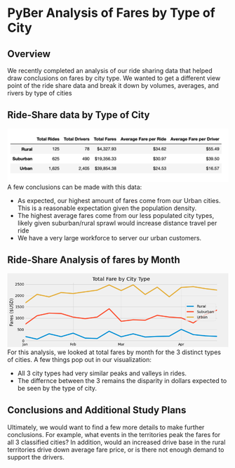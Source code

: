# PyBer Analysis of Fares by Type of City
## Overview
We recently completed an analysis of our ride sharing data that helped draw conclusions on fares by city type. We wanted to get a different view point of the ride share data and break it down by volumes, averages, and rivers by type of cities
## Ride-Share data by Type of City
![Image of Deliverable 1 Output](https://github.com/jraguDataGuy/PyBer_Analysis/blob/main/analysis/Deliverable%201.png)
A few conclusions can be made with this data:
- As expected, our highest amount of fares come from our Urban cities. This is a reasonable expectation given the population density.
- The highest average fares come from our less populated city types, likely given suburban/rural sprawl would increase distance travel per ride
- We have a very large workforce to server our urban customers. 
## Ride-Share Analysis of fares by Month
![Image of Final Deliverable](https://github.com/jraguDataGuy/PyBer_Analysis/blob/main/analysis/Pyber_fare_summary.png)
For this analysis, we looked at total fares by month for the 3 distinct types of cities. A few things pop out in our visualization:
- All 3 city types had very similar peaks and valleys in rides.
- The differnce between the 3 remains the disparity in dollars expected to be seen by the type of city.

## Conclusions and Additional Study Plans
Ultimately, we would want to find a few more details to make further conclusions. For example, what events in the territories peak the fares for all 3 classified cities? In addition, would an increased drive base in the rural territories drive down average fare price, or is there not enough demand to support the drivers.
